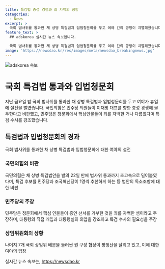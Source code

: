 ```yaml
---
title: 특검법 충성 경쟁과 죄 자백의 공방
categories:
  - News
excerpt: >
  국회 법사위를 통과한 채 상병 특검법과 입법청문회를 두고 여야 간의 공방이 치열해졌습니다. 국민의힘은 특검법을 고속으로 밀어붙이고, 민주당은 특검 수사 필요성을 강조하며 입법청문회에서의 충실한 증언을 강조했습니다. 양당의 강경한 입장과 협상의 난제에 주목이 쏠리고 있습니다.
feature_text: >
  ## adskorea 실시간 뉴스 속보입니다.

  국회 법사위를 통과한 채 상병 특검법과 입법청문회를 두고 여야 간의 공방이 치열해졌습니다. 국민의힘은 특검법을 고속으로 밀어붙이고, 민주당은 특검 수사 필요성을 강조하며 입법청문회에서의 충실한 증언을 강조했습니다. 양당의 강경한 입장과 협상의 난제에 주목이 쏠리고 있습니다.
image: 'https://newsdao.kr/res/images/meta/newsdao_breakingnews.jpg'
---
```


<p><img src="https://newsdao.kr/res/images/meta/newsdao_breakingnews.jpg" alt="adskorea 속보" /></p>

<h1>국회 특검법 통과와 입법청문회</h1>

<p data-ke-size="size16">지난 금요일 밤 국회 법사위를 통과한 채 상병 특검법과 입법청문회를 두고 여야가 휴일에 설전을 벌였습니다. 국민의힘은 민주당 의원들이 이재명 대표를 향한 충성 경쟁에 몰두한다고 비판했고, 민주당은 청문회에서 핵심인물들이 죄를 자백한 거나 다름없다며 특검 수사를 강조했습니다.</p>

<h2>특검법과 입법청문회의 경과</h2>

<p data-ke-size="size16">국회 법사위를 통과한 채 상병 특검법과 입법청문회에 대한 여야의 설전</p>

<h3>국민의힘의 비판</h3>

<p data-ke-size="size16">국민의힘은 채 상병 특검법안을 발의 22일 만에 법사위 통과까지 초고속으로 밀어붙였다며, 특검 후보를 민주당과 조국혁신당이 1명씩 추천하게 하는 등 법안의 독소조항에 대한 비판</p>

<h3>민주당의 주장</h3>

<p data-ke-size="size16">민주당은 청문회에서 핵심 인물들이 증인 선서를 거부한 것을 죄를 자백한 셈이라고 주장하며, 대통령의 직접 개입과 대통령실의 외압을 강조하고 특검 수사의 필요성을 주장</p>

<h3>상임위원회의 상황</h3>

<p data-ke-size="size16">나머지 7개 국회 상임위 배분을 둘러싼 원 구성 협상이 평행선을 달리고 있고, 이에 대한 여야의 입장</p>
실시간 뉴스 속보는, <a href="https://newsdao.kr" rel="dofollow">https://newsdao.kr</a>


